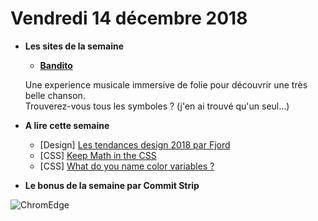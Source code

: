Vendredi 14 décembre 2018
===========================

- **Les sites de la semaine**
    + **[Bandito](https://www.imabandi.to/)**  
    
    Une experience musicale immersive de folie pour découvrir une très belle chanson.  
    Trouverez-vous tous les symboles ? (j'en ai trouvé qu'un seul...)
   
- **A lire cette semaine**
    + [Design] [Les tendances design 2018 par Fjord](https://trends.fjordnet.com/)
    + [CSS] [Keep Math in the CSS](https://css-tricks.com/keep-math-in-the-css/)
    + [CSS] [What do you name color variables ?](https://css-tricks.com/what-do-you-name-color-variables/)

- **Le bonus de la semaine par Commit Strip**

![ChromEdge](https://www.commitstrip.com/wp-content/uploads/2018/12/Strip-Diversit%C3%A9-des-moteurs-650-final.jpg)